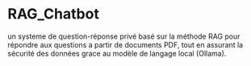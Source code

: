 # RAG_Chatbot
 un systeme de question-réponse privé basé sur la méthode RAG pour répondre aux questions a  partir de documents PDF, tout en assurant la sécurité des données grace au modèle de langage local (Ollama).
